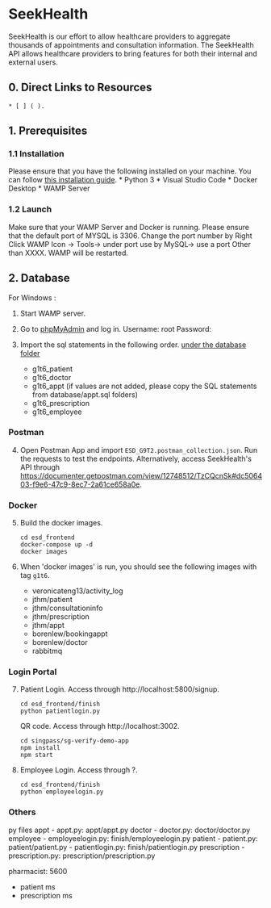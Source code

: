 # SeekHealth 
SeekHealth is our effort to allow healthcare providers to aggregate thousands of appointments and consultation information. The SeekHealth API allows healthcare providers to bring features for both their internal and external users.

## 0. Direct Links to Resources
    * [ ] ( ).


## 1. Prerequisites
### 1.1 Installation
Please ensure that you have the following installed on your machine. You can follow [this installation guide](https://docs.google.com/document/d/1hSqhVbgbclf-eOvBx5BQhaTJHxbUSUN4wZTrLNUMyUk/edit#heading=h.3l1qt71ezfd0).
    * Python 3
    * Visual Studio Code
    * Docker Desktop
    * WAMP Server

### 1.2 Launch
Make sure that your WAMP Server and Docker is running.
Please ensure that the default port of MYSQL is 3306. Change the port number by Right Click WAMP Icon -> Tools-> under port use by MySQL-> use a port Other than XXXX. WAMP will be restarted.

## 2. Database
For Windows :
1.  Start WAMP server.

2.  Go to [phpMyAdmin](http://localhost/phpmyadmin/index.php) and log in.
    Username: root
    Password: 

3.  Import the sql statements in the following order. [under the database folder](../../database)
    - g1t6_patient
    - g1t6_doctor
    - g1t6_appt (if values are not added, please copy the SQL statements from database/appt.sql folders)
    - g1t6_prescription
    - g1t6_employee


### Postman
4.  Open Postman App and import `ESD_G9T2.postman_collection.json`. Run the requests to test the endpoints.
    Alternatively, access SeekHealth's API through https://documenter.getpostman.com/view/12748512/TzCQcnSk#dc506403-f9e6-47c9-8ec7-2a61ce658a0e.
    
### Docker
5.  Build the docker images.
    ```
    cd esd_frontend
    docker-compose up -d
    docker images
    ```

6.  When 'docker images' is run, you should see the following images with tag `g1t6`.
    - veronicateng13/activity_log
    - jthm/patient
    - jthm/consultationinfo
    - jthm/prescription
    - jthm/appt
    - borenlew/bookingappt
    - borenlew/doctor
    - rabbitmq

### Login Portal
7.  Patient Login. Access through http://localhost:5800/signup.
    ```
    cd esd_frontend/finish
    python patientlogin.py
    ```

    QR code. Access through http://localhost:3002.
    ```
    cd singpass/sg-verify-demo-app
    npm install
    npm start
    ```

8. Employee Login. Access through ?.
    ```
    cd esd_frontend/finish
    python employeelogin.py
    ```


### Others
py files
appt
    - appt.py: appt/appt.py
doctor
    - doctor.py: doctor/doctor.py
employee
    - employeelogin.py: finish/employeelogin.py
patient
    - patient.py: patient/patient.py
    - patientlogin.py: finish/patientlogin.py
prescription
    - prescription.py: prescription/prescription.py


pharmacist: 5600
- patient ms
- prescription ms
